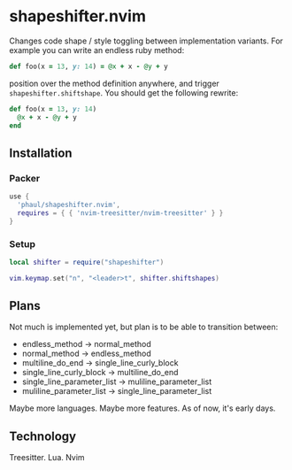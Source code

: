 # shapeshifter.nvim

Changes code shape / style toggling between implementation variants. For example you can write an endless ruby method:

   ```ruby
   def foo(x = 13, y: 14) = @x + x - @y + y
   ```

position over the method definition anywhere, and trigger `shapeshifter.shiftshape`. You should get the following rewrite:


   ```ruby
   def foo(x = 13, y: 14)
     @x + x - @y + y
   end
   ```

## Installation

### Packer

   ```lua
   use {
     'phaul/shapeshifter.nvim',
     requires = { { 'nvim-treesitter/nvim-treesitter' } }
   }
   ```

### Setup

   ```lua
   local shifter = require("shapeshifter")

   vim.keymap.set("n", "<leader>t", shifter.shiftshapes)
   ```

## Plans

Not much is implemented yet, but plan is to be able to transition between:

 - endless_method -> normal_method
 - normal_method -> endless_method
 - multiline_do_end -> single_line_curly_block
 - single_line_curly_block -> multiline_do_end  
 - single_line_parameter_list -> muliline_parameter_list
 - muliline_parameter_list -> single_line_parameter_list

Maybe more languages. Maybe more features. As of now, it's early days.

## Technology

Treesitter. Lua. Nvim
